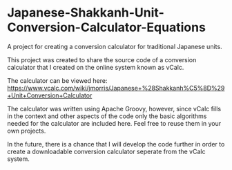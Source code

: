 # Japanese-Shakkanh-Unit-Conversion-Calculator-Equations
A project for creating a conversion calculator for traditional Japanese units.

This project was created to share the source code of a conversion calculator that I created on the online system known as vCalc. 

The calculator can be viewed here: https://www.vcalc.com/wiki/jmorris/Japanese+%28Shakkanh%C5%8D%29+Unit+Conversion+Calculator

The calculator was written using Apache Groovy, however, since vCalc fills in the context and other aspects of the code only the basic algorithms needed for the calculator are included here. Feel free to reuse them in your own projects.

In the future, there is a chance that I will develop the code further in order to create a downloadable conversion calculator seperate from the vCalc system.
